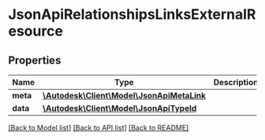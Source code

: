 # JsonApiRelationshipsLinksExternalResource

## Properties
Name | Type | Description | Notes
------------ | ------------- | ------------- | -------------
**meta** | [**\Autodesk\Client\Model\JsonApiMetaLink**](JsonApiMetaLink.md) |  | 
**data** | [**\Autodesk\Client\Model\JsonApiTypeId**](JsonApiTypeId.md) |  | 

[[Back to Model list]](../README.md#documentation-for-models) [[Back to API list]](../README.md#documentation-for-api-endpoints) [[Back to README]](../README.md)


